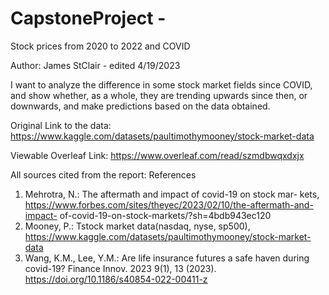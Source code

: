 # CapstoneProject - 

Stock prices from 2020 to 2022 and COVID

Author: James StClair - edited 4/19/2023

I want to analyze the difference in some stock market fields since COVID, and show whether, as a whole, they are trending upwards since then, or downwards, and make predictions based on the data obtained. 




Original Link to the data: https://www.kaggle.com/datasets/paultimothymooney/stock-market-data 


Viewable Overleaf Link: https://www.overleaf.com/read/szmdbwqxdxjx 

All sources cited from the report: 
References
1. Mehrotra, N.: The aftermath and impact of covid-19 on stock mar-
kets, https://www.forbes.com/sites/theyec/2023/02/10/the-aftermath-and-impact-
of-covid-19-on-stock-markets/?sh=4bdb943ec120
2. Mooney, P.: Tstock market data(nasdaq, nyse, sp500),
https://www.kaggle.com/datasets/paultimothymooney/stock-market-data
3. Wang, K.M., Lee, Y.M.: Are life insurance futures a safe haven during covid-19?
Finance Innov. 2023 9(1), 13 (2023). https://doi.org/10.1186/s40854-022-00411-z
